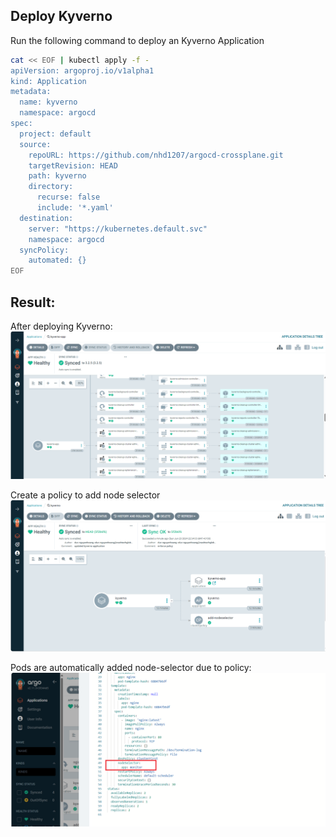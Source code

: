 ## Deploy Kyverno

Run the following command to deploy an Kyverno Application 
```bash
cat << EOF | kubectl apply -f - 
apiVersion: argoproj.io/v1alpha1
kind: Application
metadata:
  name: kyverno
  namespace: argocd
spec:
  project: default
  source:
    repoURL: https://github.com/nhd1207/argocd-crossplane.git
    targetRevision: HEAD
    path: kyverno
    directory:
      recurse: false
      include: '*.yaml'
  destination:
    server: "https://kubernetes.default.svc"
    namespace: argocd
  syncPolicy:
    automated: {}
EOF
```

## Result:
After deploying Kyverno:
![Kyverno application](./asset/image.png)

Create a policy to add node selector 
![Node Selector Policy](./asset/add_node_selector_policy.png)

Pods are automatically added node-selector due to policy:
![Policy in Effect](./asset/policy_in_effect.png)